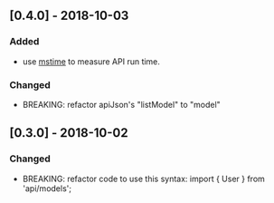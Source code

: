 ## [0.4.0] - 2018-10-03

### Added
- use [mstime](https://github.com/ngduc/mstime) to measure API run time.
### Changed
- BREAKING: refactor apiJson's "listModel" to "model"

## [0.3.0] - 2018-10-02

### Changed
- BREAKING: refactor code to use this syntax: import { User } from 'api/models';
